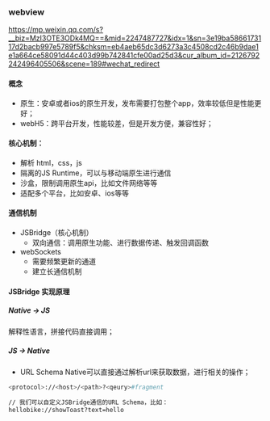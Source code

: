 
### webview

<https://mp.weixin.qq.com/s?__biz=MzI3OTE3ODk4MQ==&mid=2247487727&idx=1&sn=3e19ba5866173117d2bacb997e5789f5&chksm=eb4aeb65dc3d6273a3c4508cd2c46b9dae1e1a664ce58091d44c403d99b742841cfe00ad25d3&cur_album_id=2126792242496405506&scene=189#wechat_redirect>

#### 概念
- 原生：安卓或者ios的原生开发，发布需要打包整个app，效率较低但是性能更好；
- webH5：跨平台开发，性能较差，但是开发方便，兼容性好；

#### 核心机制：
- 解析 html，css，js
- 隔离的JS Runtime，可以与移动端原生进行通信
- 沙盒，限制调用原生api，比如文件网络等等
- 适配多个平台，比如安卓、ios等等

#### 通信机制

- JSBridge（核心机制）
    - 双向通信：调用原生功能、进行数据传递、触发回调函数
- webSockets
    - 需要频繁更新的通道
    - 建立长通信机制

#### JSBridge 实现原理

##### Native -> JS
解释性语言，拼接代码直接调用；

##### JS -> Native
- URL Schema
Native可以直接通过解析url来获取数据，进行相关的操作；
```sh
<protocol>://<host>/<path>?<qeury>#fragment
  
// 我们可以自定义JSBridge通信的URL Schema，比如：
hellobike://showToast?text=hello
```